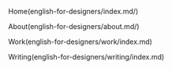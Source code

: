 Home(english-for-designers/index.md/)

About(english-for-designers/about.md/)

Work(english-for-designers/work/index.md)

Writing(english-for-designers/writing/index.md)
